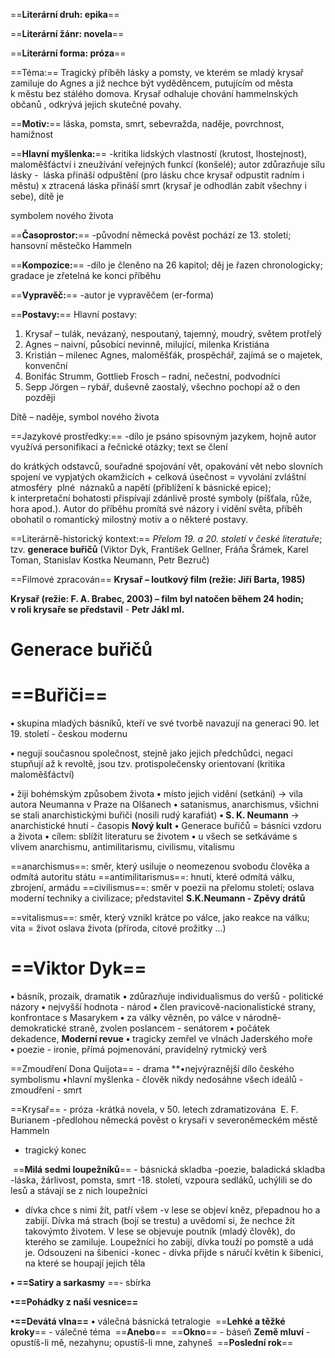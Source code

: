 ==**Literární druh: epika**==

==**Literární žánr: novela**==

==**Literární forma: próza**==

==Téma:== Tragický příběh lásky a pomsty, ve kterém se mladý krysař zamiluje do Agnes a již nechce být vyděděncem, putujícím od města k městu bez stálého domova. Krysař odhaluje chování hammelnských občanů , odkrývá jejich skutečné povahy.

==**Motiv:**== láska, pomsta, smrt, sebevražda, naděje, povrchnost, hamižnost  

==**Hlavní myšlenka:**==
-kritika lidských vlastností (krutost, lhostejnost), maloměšťáctví i zneužívání veřejných funkcí (konšelé); autor zdůrazňuje sílu lásky -  láska přináší odpuštění (pro lásku chce krysař odpustit radním i městu) x ztracená láska přináší smrt (krysař je odhodlán zabít všechny i sebe), dítě je

symbolem nového života

==**Časoprostor:**==
-původní německá pověst pochází ze 13. století; hansovní městečko Hammeln

==**Kompozice:**==
-dílo je členěno na 26 kapitol; děj je řazen chronologicky; gradace je zřetelná ke konci příběhu 

==**Vypravěč:**==
-autor je vypravěčem (er-forma)

==**Postavy:**==
Hlavní postavy:
1. Krysař – tulák, nevázaný, nespoutaný, tajemný, moudrý, světem protřelý  
2. Agnes – naivní, působící nevinně, milující, milenka Kristiána  
3. Kristián – milenec Agnes, maloměšťák, prospěchář, zajímá se o majetek, konvenční  
4. Bonifác Strumm, Gottlieb Frosch – radní, nečestní, podvodníci  
5. Sepp Jörgen – rybář, duševně zaostalý, všechno pochopí až o den později

Dítě – naděje, symbol nového života


==Jazykové prostředky:==
-dílo je psáno spisovným jazykem, hojně autor využívá personifikaci a řečnické otázky; text se člení

do krátkých odstavců, souřadné spojování vět, opakování vět nebo slovních spojení ve vypjatých okamžicích + celková úsečnost = vyvolání zvláštní atmosféry  plné  náznaků a napětí (přiblížení k básnické epice); k interpretační bohatosti přispívají zdánlivě prosté symboly (píšťala, růže, hora apod.). Autor do příběhu promítá své názory i vidění světa, příběh obohatil o romantický milostný motiv a o některé postavy.  


==Literárně-historický kontext:==
_Přelom 19. a 20. století v české literatuře_; tzv. **generace buřičů** (Viktor Dyk, František Gellner, Fráňa Šrámek, Karel Toman, Stanislav Kostka Neumann, Petr Bezruč)


==Filmové zpracován==
**Krysař – loutkový film (režie: Jiří Barta, 1985)**

**Krysař (režie: F. A. Brabec, 2003) – film byl natočen během 24 hodin;  v roli krysaře se představil** -  **Petr Jákl ml.**



# Generace buřičů

# ==**Buřiči**==
**•** skupina mladých básníků, kteří ve své tvorbě navazují na generaci 90. let 19. století - českou modernu

**•** negují současnou společnost, stejně jako jejich předchůdci, negaci stupňují až k revoltě, jsou tzv. protispolečensky orientovaní (kritika maloměšťáctví)

**•** žijí bohémským způsobem života
**•** místo jejich vidění (setkání) → vila autora Neumanna v Praze na Olšanech
**•** satanismus, anarchismus, všichni se stali anarchistickými buřiči (nosili rudý karafiát)
**• S. K. Neumann** → anarchistické hnutí - časopis **Nový kult**
**•** Generace buřičů = básníci vzdoru a života
**•** cílem: sblížit literaturu se životem
**•** u všech se setkáváme s vlivem anarchismu, antimilitarismu, civilismu, vitalismu

==anarchismus==: směr, který usiluje o neomezenou svobodu člověka a odmítá autoritu státu
==antimilitarismus==: hnutí, které odmítá válku, zbrojení, armádu
==civilismus==: směr v poezii na přelomu století; oslava moderní techniky a civilizace; představitel **S.K.Neumann - Zpěvy drátů**

==vitalismus==: směr, který vznikl krátce po válce, jako reakce na válku; vita = život oslava života (příroda, citové prožitky ...)


# ==Viktor Dyk==
**•** básník, prozaik, dramatik
**•** zdůrazňuje individualismus do veršů - politické názory
**•** nejvyšší hodnota - národ
**•** člen pravicově-nacionalistické strany, konfrontace s Masarykem
**•** za války vězněn, po válce v národně-demokratické straně, zvolen poslancem - senátorem
**•** počátek dekadence, **Moderní revue**
**•** tragicky zemřel ve vlnách Jaderského moře
**•** poezie - ironie, přímá pojmenování, pravidelný rytmický verš

==Zmoudření Dona Quijota== - drama
**•nejvýraznější dílo českého symbolismu
•hlavní myšlenka - člověk nikdy nedosáhne všech ideálů
                            -zmoudření - smrt

==Krysař== - próza
-krátká novela, v 50. letech zdramatizována  E. F. Burianem
-předlohou německá pověst o krysaři v severoněmeckém městě Hammeln
- tragický konec

 ==**Milá sedmi loupežníků**== - básnická skladba
-poezie, baladická skladba
-láska, žárlivost, pomsta, smrt
-18. století, vzpoura sedláků, uchýlili se do lesů a stávají se z nich loupežníci
- dívka chce s nimi žít, patří všem
-v lese se objeví kněz, přepadnou ho a zabijí. Dívka má strach (bojí se trestu) a uvědomí si, že nechce žít takovýmto životem. V lese se objevuje poutník (mladý člověk), do kterého se zamiluje. Loupežníci ho zabijí, dívka touží po pomstě a udá je. Odsouzeni na šibenici
-konec - dívka přijde s náručí květin k šibenici, na které se houpají jejich těla

**• ==Satiry a sarkasmy** ==- sbírka

**•==Pohádky z naší vesnice==**

**•==Devátá vlna==**
**•** válečná básnická tetralogie
 ==**Lehké a těžké kroky**== - válečné téma
 ==**Anebo**==
 ==**Okno**== - báseň **Země mluví** - opustíš-li mě, nezahynu; opustíš-li mne, zahyneš
 ==**Poslední rok**==